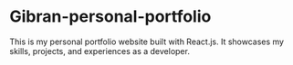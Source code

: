
# Gibran-personal-portfolio
This is my personal portfolio website built with React.js. It showcases my skills, projects, and experiences as a developer.
